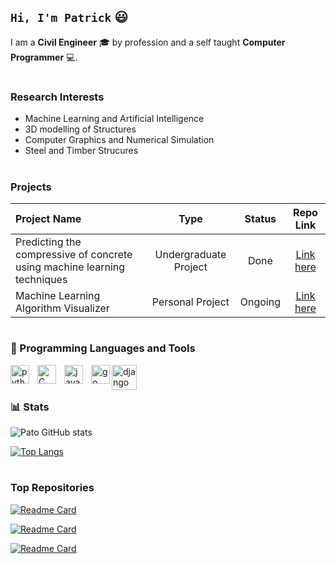 <!-- </p> -->

## `Hi, I'm Patrick` :smiley:

I am a **Civil Engineer** :mortar_board: by profession and a self taught **Computer Programmer** :computer:.

#

### Research Interests

- Machine Learning and Artificial Intelligence
- 3D modelling of Structures
- Computer Graphics and Numerical Simulation
- Steel and Timber Strucures

#

### Projects

| **Project Name**                                                         |       **Type**        | **Status** |                               **Repo Link**                                |
| :----------------------------------------------------------------------- | :-------------------: | :--------: | :------------------------------------------------------------------------: |
| Predicting the compressive of concrete using machine learning techniques | Undergraduate Project |    Done    |      [Link here](https://www.github.com/Pato546/strength-prediction)       |
| Machine Learning Algorithm Visualizer                                    |   Personal Project    |  Ongoing   | [Link here](https://www.github.com/Pato546/machine-learning-visualization) |

#

### 🧰 Programming Languages and Tools

<img align="left" alt="python" width=30 style="padding-right:10px" src="https://cdn.jsdelivr.net/gh/devicons/devicon/icons/python/python-original.svg" />
<img align="left" alt="C" width=30 style="padding-right:10px" src="https://cdn.jsdelivr.net/gh/devicons/devicon/icons/c/c-original.svg" />
<img align="left" alt="javascript" width=30 style="padding-right:10px" src="https://cdn.jsdelivr.net/gh/devicons/devicon/icons/javascript/javascript-original.svg" />
<img align="left" alt="go" width=30 src="https://cdn.jsdelivr.net/gh/devicons/devicon/icons/go/go-original-wordmark.svg" />
<img align="left" alt="django" width=40 src="https://cdn.jsdelivr.net/gh/devicons/devicon/icons/django/django-plain-wordmark.svg" />

<br />

#

### 📊 Stats

![Pato GitHub stats](https://github-readme-stats.vercel.app/api?username=Pato546&show_icons=true&theme=transparent)

[![Top Langs](https://github-readme-stats.vercel.app/api/top-langs/?username=Pato546&theme=transparent&layout=compact)](https://github.com/anuraghazra/github-readme-stats)

#

### Top Repositories

[![Readme Card](https://github-readme-stats.vercel.app/api/pin/?username=Pato546&repo=machine-learning-visualization&theme=transparent)](https://github.com/Pato546/machine-learning-visualization)

[![Readme Card](https://github-readme-stats.vercel.app/api/pin/?username=Pato546&repo=data-structures&theme=transparent)](https://github.com/Pato546/machine-learning-visualization)

[![Readme Card](https://github-readme-stats.vercel.app/api/pin/?username=Pato546&repo=algorithms&theme=transparent)](https://github.com/Pato546/machine-learning-visualization)

<br />

<!--
  Themes Available
  ================
  dark, radical, merko, gruvbox, tokyonight, onedark, cobalt, synthwave, highcontrast, dracula
-->
